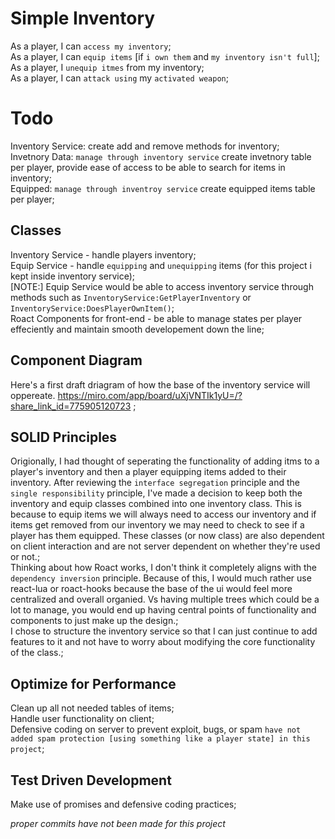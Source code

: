 # Simple Inventory

As a player, I can `access my inventory`;<br>
As a player, I can `equip items` [if `i own them` and `my inventory isn't full`];<br>
As a player, I `unequip itmes` from my inventory;<br>
As a player, I can `attack using` my `activated weapon`;<br>


# Todo
Inventory Service:  create add and remove methods for inventory;<br>
Invetnory Data:  `manage through inventory service` create invetnory table per player, provide ease of access to be able to search for items in inventory;<br>
Equipped:  `manage through inventroy service` create equipped items table per player;<br>

## Classes
Inventory Service - handle players inventory;<br>
Equip Service - handle `equipping` and `unequipping` items (for this project i kept inside inventory service);<br>
[NOTE:] Equip Service would be able to access inventory service through methods such as `InventoryService:GetPlayerInventory` or `InventoryService:DoesPlayerOwnItem()`;<br>
Roact Components for front-end - be able to manage states per player effeciently and maintain smooth developement down the line;<br>

## Component Diagram
Here's a first draft driagram of how the base of the inventory service will oppereate.  https://miro.com/app/board/uXjVNTIk1yU=/?share_link_id=775905120723 ;<br>

## SOLID Principles
Origionally, I had thought of seperating the functionality of adding itms to a player's inventory and then a player equipping items added to their inventory.  After reviewing the `interface segregation` principle and the `single responsibility` principle, I've made a decision to keep both the inventory and equip classes combined into one inventory class.  This is because to equip items we will always need to access our inventory and if items get removed from our inventory we may need to check to see if a player has them equipped.  These classes (or now class) are also dependent on client interaction and are not server dependent on whether they're used or not.;<br>
Thinking about how Roact works, I don't think it completely aligns with the `dependency inversion` principle.  Because of this, I would much rather use react-lua or roact-hooks because the base of the ui would feel more centralized and overall organied.  Vs having multiple trees which could be a lot to manage, you would end up having central points of functionality and components to just make up the design.;<br>
I chose to structure the inventory service so that I can just continue to add features to it and not have to worry about modifying the core functionality of the class.;<br>

## Optimize for Performance
Clean up all not needed tables of items;<br>
Handle user functionality on client;<br>
Defensive coding on server to prevent exploit, bugs, or spam `have not added spam protection [using something like a player state] in this project`;<br>

## Test Driven Development
Make use of promises and defensive coding practices;<br>

*proper commits have not been made for this project*
